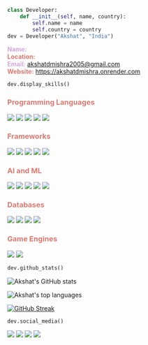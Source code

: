 ```python
class Developer: 
	def __init__(self, name, country):
		self.name = name
		self.country = country
dev = Developer("Akshat", "India")
```

<span style="color:#D2A8DC"><strong>Name:</strong></span> <span style="color:white">Akshat Mishra</span> <br>
<span style="color:#D97B72"><strong>Location:</strong></span> <span style="color:white">India</span> <br>
<span style="color:#D2A8DC"><strong>Email:</strong></span> akshatdmishra2005@gmail.com <br>
<span style="color:#D97B72"><strong>Website:</strong></span> https://akshatdmishra.onrender.com <br>


```python 
dev.display_skills()
```

### <span style="color:#D97B72">Programming Languages</span>

<p>
<img src="https://img.shields.io/badge/Python-6A4C9C?style=for-the-badge">  
<img src="https://img.shields.io/badge/JavaScript-306998?style=for-the-badge">  
<img src="https://img.shields.io/badge/C++-6A4C9C?style=for-the-badge">  
<img src="https://img.shields.io/badge/C-306998?style=for-the-badge">  
<img src="https://img.shields.io/badge/TypeScript-6A4C9C?style=for-the-badge">	
</p>

### <span style="color:#D97B72">Frameworks</span>

<p>
<img src="https://img.shields.io/badge/React-6A4C9C?style=for-the-badge">  
<img src="https://img.shields.io/badge/Flask-306998?style=for-the-badge">  
<img src="https://img.shields.io/badge/Express-6A4C9C?style=for-the-badge">  
<img src="https://img.shields.io/badge/Django-306998?style=for-the-badge">  
<img src="https://img.shields.io/badge/Next-6A4C9C?style=for-the-badge">	
</p>

### <span style="color:#D97B72">AI and ML</span>

<p>
<img src="https://img.shields.io/badge/PyTorch-6A4C9C?style=for-the-badge">  
<img src="https://img.shields.io/badge/Tensorflow-306998?style=for-the-badge">  
<img src="https://img.shields.io/badge/OpenCV-6A4C9C?style=for-the-badge">  
<img src="https://img.shields.io/badge/Scikit--Learn-306998?style=for-the-badge">  
<img src="https://img.shields.io/badge/HuggingFace-6A4C9C?style=for-the-badge">
</p>

### <span style="color:#D97B72">Databases</span>

<p>
<img src="https://img.shields.io/badge/PostgreSQL-6A4C9C?style=for-the-badge">  
<img src="https://img.shields.io/badge/MongoDB-306998?style=for-the-badge">  
<img src="https://img.shields.io/badge/mySQL-6A4C9C?style=for-the-badge">  
<img src="https://img.shields.io/badge/Redis-306998?style=for-the-badge">
</p>

### <span style="color:#D97B72">Game Engines</span>

<p>
<img src="https://img.shields.io/badge/Unreal-6A4C9C?style=for-the-badge">  
<img src="https://img.shields.io/badge/Unity-306998?style=for-the-badge">
</p>

```python
dev.github_stats()
```

![Akshat's GitHub stats](https://github-readme-stats.vercel.app/api?username=praevalis&show_icons=true&theme=midnight-purple)

![Akshat's top languages](https://github-readme-stats.vercel.app/api/top-langs/?username=praevalis&theme=midnight-purple)

[![GitHub Streak](https://github-readme-streak-stats.herokuapp.com?user=praevalis&theme=midnight-purple)](https://git.io/streak-stats)

```python
dev.social_media()
```
<p>
<a href="https://www.linkedin.com/in/akshat--mishra"><img src="https://img.shields.io/badge/LinkedIn-0077B5?style=for-the-badge&logo=linkedin&logoColor=white"></a>  
<a href="https://twitter.com/imAkshatMishra"><img src="https://img.shields.io/badge/Twitter-1DA1F2?style=for-the-badge&logo=twitter&logoColor=white"></a>   
<a href="https://www.kaggle.com/imakshatmishra"><img src="https://img.shields.io/badge/Kaggle-20BEFF?style=for-the-badge&logo=Kaggle&logoColor=white"></a>  
<a href="https://www.hackerearth.com/@praevalis/"><img src="https://img.shields.io/badge/HackerEarth-%232C3454.svg?&style=for-the-badge&logo=HackerEarth&logoColor=Blue"></a>
</p>
